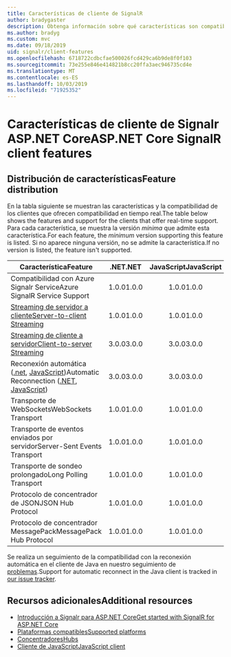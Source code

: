 ```yaml
---
title: Características de cliente de SignalR
author: bradygaster
description: Obtenga información sobre qué características son compatibles con los distintos clientes de Signalr ASP.NET Core.
ms.author: bradyg
ms.custom: mvc
ms.date: 09/18/2019
uid: signalr/client-features
ms.openlocfilehash: 6718722cdbcfae500026fcd429ca6b9de8f0f103
ms.sourcegitcommit: 73e255e846e414821b8cc20ffa3aec946735cd4e
ms.translationtype: MT
ms.contentlocale: es-ES
ms.lasthandoff: 10/03/2019
ms.locfileid: "71925352"
---
```

# <a name="aspnet-core-signalr-client-features"></a><span data-ttu-id="f170d-103">Características de cliente de Signalr ASP.NET Core</span><span class="sxs-lookup"><span data-stu-id="f170d-103">ASP.NET Core SignalR client features</span></span>

## <a name="feature-distribution"></a><span data-ttu-id="f170d-104">Distribución de características</span><span class="sxs-lookup"><span data-stu-id="f170d-104">Feature distribution</span></span>

<span data-ttu-id="f170d-105">En la tabla siguiente se muestran las características y la compatibilidad de los clientes que ofrecen compatibilidad en tiempo real.</span><span class="sxs-lookup"><span data-stu-id="f170d-105">The table below shows the features and support for the clients that offer real-time support.</span></span> <span data-ttu-id="f170d-106">Para cada característica, se muestra la versión *mínima* que admite esta característica.</span><span class="sxs-lookup"><span data-stu-id="f170d-106">For each feature, the *minimum* version supporting this feature is listed.</span></span> <span data-ttu-id="f170d-107">Si no aparece ninguna versión, no se admite la característica.</span><span class="sxs-lookup"><span data-stu-id="f170d-107">If no version is listed, the feature isn't supported.</span></span>

| <span data-ttu-id="f170d-108">Característica</span><span class="sxs-lookup"><span data-stu-id="f170d-108">Feature</span></span> | <span data-ttu-id="f170d-109">.NET</span><span class="sxs-lookup"><span data-stu-id="f170d-109">.NET</span></span> | <span data-ttu-id="f170d-110">JavaScript</span><span class="sxs-lookup"><span data-stu-id="f170d-110">JavaScript</span></span> | <span data-ttu-id="f170d-111">Java</span><span class="sxs-lookup"><span data-stu-id="f170d-111">Java</span></span> |
| ---- | :-: | :-: | :-: |
| <span data-ttu-id="f170d-112">Compatibilidad con Azure Signalr Service</span><span class="sxs-lookup"><span data-stu-id="f170d-112">Azure SignalR Service Support</span></span> |<span data-ttu-id="f170d-113">1.0.0</span><span class="sxs-lookup"><span data-stu-id="f170d-113">1.0.0</span></span>|<span data-ttu-id="f170d-114">1.0.0</span><span class="sxs-lookup"><span data-stu-id="f170d-114">1.0.0</span></span>|<span data-ttu-id="f170d-115">1.0.0</span><span class="sxs-lookup"><span data-stu-id="f170d-115">1.0.0</span></span>|
| [<span data-ttu-id="f170d-116">Streaming de servidor a cliente</span><span class="sxs-lookup"><span data-stu-id="f170d-116">Server-to-client Streaming</span></span>](xref:signalr/streaming)          |<span data-ttu-id="f170d-117">1.0.0</span><span class="sxs-lookup"><span data-stu-id="f170d-117">1.0.0</span></span>|<span data-ttu-id="f170d-118">1.0.0</span><span class="sxs-lookup"><span data-stu-id="f170d-118">1.0.0</span></span>|<span data-ttu-id="f170d-119">1.0.0</span><span class="sxs-lookup"><span data-stu-id="f170d-119">1.0.0</span></span>|
| [<span data-ttu-id="f170d-120">Streaming de cliente a servidor</span><span class="sxs-lookup"><span data-stu-id="f170d-120">Client-to-server Streaming</span></span>](xref:signalr/streaming)          |<span data-ttu-id="f170d-121">3.0.0</span><span class="sxs-lookup"><span data-stu-id="f170d-121">3.0.0</span></span>|<span data-ttu-id="f170d-122">3.0.0</span><span class="sxs-lookup"><span data-stu-id="f170d-122">3.0.0</span></span>|<span data-ttu-id="f170d-123">3.0.0</span><span class="sxs-lookup"><span data-stu-id="f170d-123">3.0.0</span></span>|
| <span data-ttu-id="f170d-124">Reconexión automática ([.net](/aspnet/core/signalr/dotnet-client?view=aspnetcore-3.0&tabs=visual-studio#handle-lost-connection), [JavaScript](/aspnet/core/signalr/javascript-client?view=aspnetcore-3.0#reconnect-clients))</span><span class="sxs-lookup"><span data-stu-id="f170d-124">Automatic Reconnection ([.NET](/aspnet/core/signalr/dotnet-client?view=aspnetcore-3.0&tabs=visual-studio#handle-lost-connection), [JavaScript](/aspnet/core/signalr/javascript-client?view=aspnetcore-3.0#reconnect-clients))</span></span>          |<span data-ttu-id="f170d-125">3.0.0</span><span class="sxs-lookup"><span data-stu-id="f170d-125">3.0.0</span></span>|<span data-ttu-id="f170d-126">3.0.0</span><span class="sxs-lookup"><span data-stu-id="f170d-126">3.0.0</span></span>|<span data-ttu-id="f170d-127">❌</span><span class="sxs-lookup"><span data-stu-id="f170d-127">❌</span></span>|
| <span data-ttu-id="f170d-128">Transporte de WebSockets</span><span class="sxs-lookup"><span data-stu-id="f170d-128">WebSockets Transport</span></span> |<span data-ttu-id="f170d-129">1.0.0</span><span class="sxs-lookup"><span data-stu-id="f170d-129">1.0.0</span></span>|<span data-ttu-id="f170d-130">1.0.0</span><span class="sxs-lookup"><span data-stu-id="f170d-130">1.0.0</span></span>|<span data-ttu-id="f170d-131">1.0.0</span><span class="sxs-lookup"><span data-stu-id="f170d-131">1.0.0</span></span>|
| <span data-ttu-id="f170d-132">Transporte de eventos enviados por servidor</span><span class="sxs-lookup"><span data-stu-id="f170d-132">Server-Sent Events Transport</span></span> |<span data-ttu-id="f170d-133">1.0.0</span><span class="sxs-lookup"><span data-stu-id="f170d-133">1.0.0</span></span>|<span data-ttu-id="f170d-134">1.0.0</span><span class="sxs-lookup"><span data-stu-id="f170d-134">1.0.0</span></span>|<span data-ttu-id="f170d-135">❌</span><span class="sxs-lookup"><span data-stu-id="f170d-135">❌</span></span>|
| <span data-ttu-id="f170d-136">Transporte de sondeo prolongado</span><span class="sxs-lookup"><span data-stu-id="f170d-136">Long Polling Transport</span></span> |<span data-ttu-id="f170d-137">1.0.0</span><span class="sxs-lookup"><span data-stu-id="f170d-137">1.0.0</span></span>|<span data-ttu-id="f170d-138">1.0.0</span><span class="sxs-lookup"><span data-stu-id="f170d-138">1.0.0</span></span>|<span data-ttu-id="f170d-139">3.0.0</span><span class="sxs-lookup"><span data-stu-id="f170d-139">3.0.0</span></span>|
| <span data-ttu-id="f170d-140">Protocolo de concentrador de JSON</span><span class="sxs-lookup"><span data-stu-id="f170d-140">JSON Hub Protocol</span></span> |<span data-ttu-id="f170d-141">1.0.0</span><span class="sxs-lookup"><span data-stu-id="f170d-141">1.0.0</span></span>|<span data-ttu-id="f170d-142">1.0.0</span><span class="sxs-lookup"><span data-stu-id="f170d-142">1.0.0</span></span>|<span data-ttu-id="f170d-143">1.0.0</span><span class="sxs-lookup"><span data-stu-id="f170d-143">1.0.0</span></span>|
| <span data-ttu-id="f170d-144">Protocolo de concentrador MessagePack</span><span class="sxs-lookup"><span data-stu-id="f170d-144">MessagePack Hub Protocol</span></span> |<span data-ttu-id="f170d-145">1.0.0</span><span class="sxs-lookup"><span data-stu-id="f170d-145">1.0.0</span></span>|<span data-ttu-id="f170d-146">1.0.0</span><span class="sxs-lookup"><span data-stu-id="f170d-146">1.0.0</span></span>|<span data-ttu-id="f170d-147">❌</span><span class="sxs-lookup"><span data-stu-id="f170d-147">❌</span></span>|

<span data-ttu-id="f170d-148">Se realiza un seguimiento de la compatibilidad con la reconexión automática en el cliente de Java en nuestro seguimiento de [problemas](https://github.com/aspnet/AspNetCore/issues/8711).</span><span class="sxs-lookup"><span data-stu-id="f170d-148">Support for automatic reconnect in the Java client is tracked in [our issue tracker](https://github.com/aspnet/AspNetCore/issues/8711).</span></span>

## <a name="additional-resources"></a><span data-ttu-id="f170d-149">Recursos adicionales</span><span class="sxs-lookup"><span data-stu-id="f170d-149">Additional resources</span></span>

* [<span data-ttu-id="f170d-150">Introducción a Signalr para ASP.NET Core</span><span class="sxs-lookup"><span data-stu-id="f170d-150">Get started with SignalR for ASP.NET Core</span></span>](xref:tutorials/signalr)
* [<span data-ttu-id="f170d-151">Plataformas compatibles</span><span class="sxs-lookup"><span data-stu-id="f170d-151">Supported platforms</span></span>](xref:signalr/supported-platforms)
* [<span data-ttu-id="f170d-152">Concentradores</span><span class="sxs-lookup"><span data-stu-id="f170d-152">Hubs</span></span>](xref:signalr/hubs)
* [<span data-ttu-id="f170d-153">Cliente de JavaScript</span><span class="sxs-lookup"><span data-stu-id="f170d-153">JavaScript client</span></span>](xref:signalr/javascript-client)
